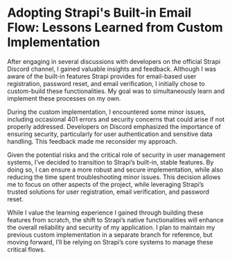 # Adopting Strapi's Built-in Email Flow: Lessons Learned from Custom Implementation

After engaging in several discussions with developers on the official Strapi Discord channel, I gained valuable insights and feedback. Although I was aware of the built-in features Strapi provides for email-based user registration, password reset, and email verification, I initially chose to custom-build these functionalities. My goal was to simultaneously learn and implement these processes on my own.  

During the custom implementation, I encountered some minor issues, including occasional 401 errors and security concerns that could arise if not properly addressed. Developers on Discord emphasized the importance of ensuring security, particularly for user authentication and sensitive data handling. This feedback made me reconsider my approach.  

Given the potential risks and the critical role of security in user management systems, I’ve decided to transition to Strapi’s built-in, stable features. By doing so, I can ensure a more robust and secure implementation, while also reducing the time spent troubleshooting minor issues. This decision allows me to focus on other aspects of the project, while leveraging Strapi’s trusted solutions for user registration, email verification, and password reset.  

While I value the learning experience I gained through building these features from scratch, the shift to Strapi’s native functionalities will enhance the overall reliability and security of my application. I plan to maintain my previous custom implementation in a separate branch for reference, but moving forward, I’ll be relying on Strapi’s core systems to manage these critical flows.